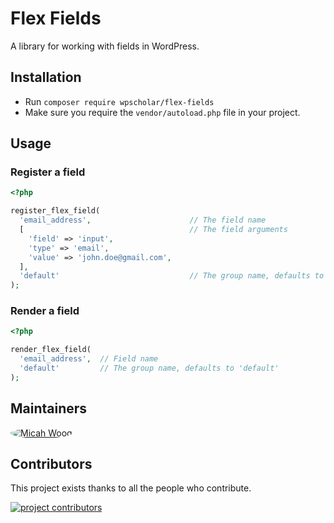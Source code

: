 # Flex Fields

A library for working with fields in WordPress.

## Installation

- Run `composer require wpscholar/flex-fields`
- Make sure you require the `vendor/autoload.php` file in your project.

## Usage

### Register a field

```php
<?php

register_flex_field(
  'email_address',                      // The field name
  [                                     // The field arguments
    'field' => 'input',  
    'type' => 'email',
    'value' => 'john.doe@gmail.com',
  ],
  'default'                             // The group name, defaults to 'default'
);
```

### Render a field

```php
<?php

render_flex_field(
  'email_address',  // Field name 
  'default'         // The group name, defaults to 'default'
);
```

## Maintainers 

<a href="https://github.com/wpscholar">  
    <img src="https://avatars.githubusercontent.com/u/890951?v=4&s=60" alt="Micah Wood" style="border-radius:50%;" />
</a>

## Contributors

This project exists thanks to all the people who contribute.

<a href="https://github.com/wpscholar/flex-fields/graphs/contributors">
  <img src="https://contrib.rocks/image?repo=wpscholar/flex-fields" alt="project contributors"/>
</a>

